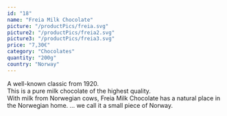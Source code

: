 ```yaml
---
id: "18"
name: "Freia Milk Chocolate"
picture: "/productPics/freia.svg"
picture2: "/productPics/freia2.svg"
picture3: "/productPics/freia3.svg"
price: "7,30€"
category: "Chocolates"
quantity: "200g"
country: "Norway"
---
```

A well-known classic from 1920. <br>This is a pure milk chocolate of the highest quality. <br>With milk from Norwegian cows, Freia Milk Chocolate has a natural place in the Norwegian home. ... we call it a small piece of Norway.